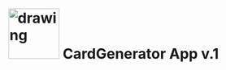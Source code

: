 # <img src="https://github.com/dulce-acevedo/poker-cards-generator/blob/main/src/client/public/icon.png" alt="drawing" width="100"/> CardGenerator App v.1
